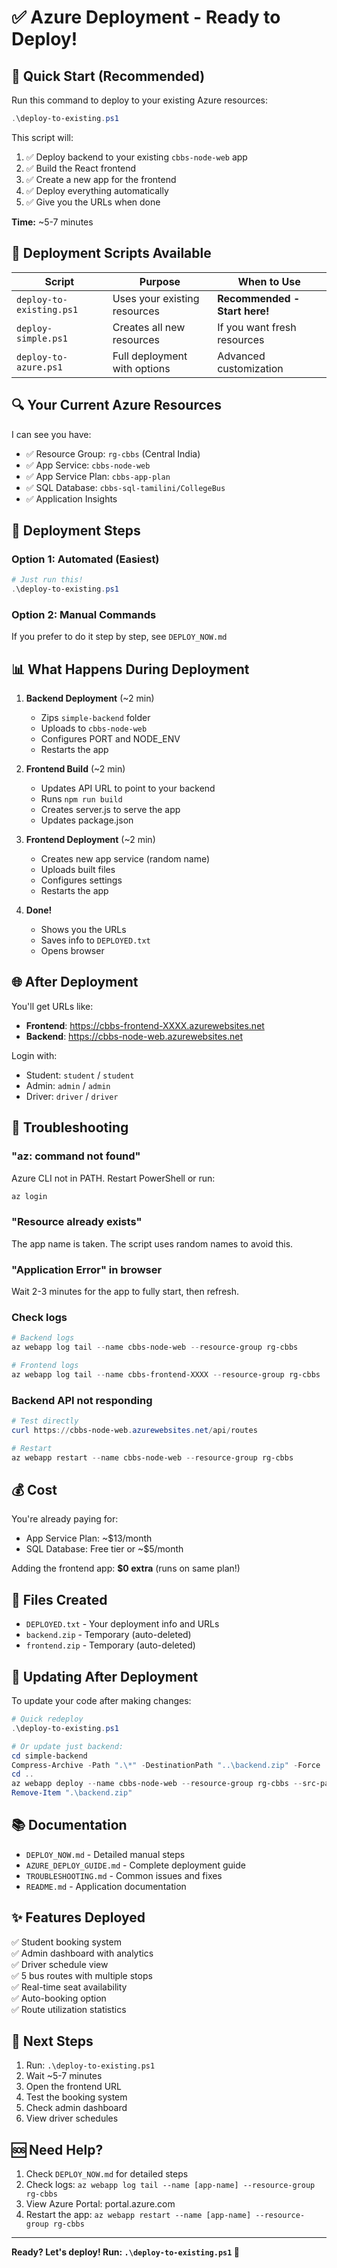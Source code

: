 # ✅ Azure Deployment - Ready to Deploy!

## 🎯 Quick Start (Recommended)

Run this command to deploy to your existing Azure resources:

```powershell
.\deploy-to-existing.ps1
```

This script will:
1. ✅ Deploy backend to your existing `cbbs-node-web` app
2. ✅ Build the React frontend  
3. ✅ Create a new app for the frontend
4. ✅ Deploy everything automatically
5. ✅ Give you the URLs when done

**Time:** ~5-7 minutes

## 📁 Deployment Scripts Available

| Script | Purpose | When to Use |
|--------|---------|-------------|
| `deploy-to-existing.ps1` | Uses your existing resources | **Recommended - Start here!** |
| `deploy-simple.ps1` | Creates all new resources | If you want fresh resources |
| `deploy-to-azure.ps1` | Full deployment with options | Advanced customization |

## 🔍 Your Current Azure Resources

I can see you have:
- ✅ Resource Group: `rg-cbbs` (Central India)
- ✅ App Service: `cbbs-node-web`
- ✅ App Service Plan: `cbbs-app-plan`
- ✅ SQL Database: `cbbs-sql-tamilini/CollegeBus`
- ✅ Application Insights

## 🚀 Deployment Steps

### Option 1: Automated (Easiest)

```powershell
# Just run this!
.\deploy-to-existing.ps1
```

### Option 2: Manual Commands

If you prefer to do it step by step, see `DEPLOY_NOW.md`

## 📊 What Happens During Deployment

1. **Backend Deployment** (~2 min)
   - Zips `simple-backend` folder
   - Uploads to `cbbs-node-web`
   - Configures PORT and NODE_ENV
   - Restarts the app

2. **Frontend Build** (~2 min)
   - Updates API URL to point to your backend
   - Runs `npm run build`
   - Creates server.js to serve the app
   - Updates package.json

3. **Frontend Deployment** (~2 min)
   - Creates new app service (random name)
   - Uploads built files
   - Configures settings
   - Restarts the app

4. **Done!**
   - Shows you the URLs
   - Saves info to `DEPLOYED.txt`
   - Opens browser

## 🌐 After Deployment

You'll get URLs like:
- **Frontend**: https://cbbs-frontend-XXXX.azurewebsites.net
- **Backend**: https://cbbs-node-web.azurewebsites.net

Login with:
- Student: `student` / `student`
- Admin: `admin` / `admin`
- Driver: `driver` / `driver`

## 🔧 Troubleshooting

### "az: command not found"
Azure CLI not in PATH. Restart PowerShell or run:
```powershell
az login
```

### "Resource already exists"
The app name is taken. The script uses random names to avoid this.

### "Application Error" in browser
Wait 2-3 minutes for the app to fully start, then refresh.

### Check logs
```powershell
# Backend logs
az webapp log tail --name cbbs-node-web --resource-group rg-cbbs

# Frontend logs  
az webapp log tail --name cbbs-frontend-XXXX --resource-group rg-cbbs
```

### Backend API not responding
```powershell
# Test directly
curl https://cbbs-node-web.azurewebsites.net/api/routes

# Restart
az webapp restart --name cbbs-node-web --resource-group rg-cbbs
```

## 💰 Cost

You're already paying for:
- App Service Plan: ~$13/month
- SQL Database: Free tier or ~$5/month

Adding the frontend app: **$0 extra** (runs on same plan!)

## 📝 Files Created

- `DEPLOYED.txt` - Your deployment info and URLs
- `backend.zip` - Temporary (auto-deleted)
- `frontend.zip` - Temporary (auto-deleted)

## 🔄 Updating After Deployment

To update your code after making changes:

```powershell
# Quick redeploy
.\deploy-to-existing.ps1

# Or update just backend:
cd simple-backend
Compress-Archive -Path ".\*" -DestinationPath "..\backend.zip" -Force
cd ..
az webapp deploy --name cbbs-node-web --resource-group rg-cbbs --src-path ".\backend.zip" --type zip
Remove-Item ".\backend.zip"
```

## 📚 Documentation

- `DEPLOY_NOW.md` - Detailed manual steps
- `AZURE_DEPLOY_GUIDE.md` - Complete deployment guide
- `TROUBLESHOOTING.md` - Common issues and fixes
- `README.md` - Application documentation

## ✨ Features Deployed

✅ Student booking system  
✅ Admin dashboard with analytics  
✅ Driver schedule view  
✅ 5 bus routes with multiple stops  
✅ Real-time seat availability  
✅ Auto-booking option  
✅ Route utilization statistics  

## 🎯 Next Steps

1. Run: `.\deploy-to-existing.ps1`
2. Wait ~5-7 minutes
3. Open the frontend URL
4. Test the booking system
5. Check admin dashboard
6. View driver schedules

## 🆘 Need Help?

1. Check `DEPLOY_NOW.md` for detailed steps
2. Check logs: `az webapp log tail --name [app-name] --resource-group rg-cbbs`
3. View Azure Portal: portal.azure.com
4. Restart the app: `az webapp restart --name [app-name] --resource-group rg-cbbs`

---

**Ready? Let's deploy! Run: `.\deploy-to-existing.ps1` 🚀**
